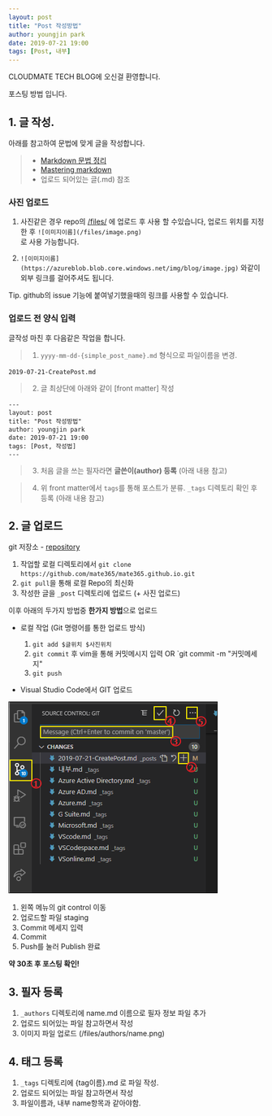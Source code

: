 ```yaml
---
layout: post
title: "Post 작성방법"
author: youngjin park
date: 2019-07-21 19:00
tags: [Post, 내부]
---
```


CLOUDMATE TECH BLOG에 오신걸 환영합니다.

포스팅 방법 입니다.

## 1. 글 작성.

아래를 참고하여 문법에 맞게 글을 작성합니다.
> - [Markdown 문법 정리](https://post.naver.com/viewer/postView.nhn?volumeNo=24627214&memberNo=42458017)
> - [Mastering markdown](https://guides.github.com/features/mastering-markdown/)
> - 업로드 되어있는 글(.md) 참조

### 사진 업로드
1. 사진같은 경우 repo의 [/files/](https://github.com/mate365/mate365.github.io/tree/master/files) 에 업로드 후 사용 할 수있습니다, 업로드 위치를 지정한 후
 `![이미지이름](/files/image.png)`  
 로 사용 가능합니다.
     
2. `![이미지이름](https://azureblob.blob.core.windows.net/img/blog/image.jpg)` 와같이 외부 링크를 걸어주셔도 됩니다.

Tip. github의 issue 기능에 붙여넣기했을때의 링크를 사용할 수 있습니다.

### 업로드 전 양식 입력
 글작성 마친 후 다음같은 작업을 합니다.
> 1. `yyyy-mm-dd-{simple_post_name}.md` 형식으로 파일이름을 변경.  

`2019-07-21-CreatePost.md`

> 2. 글 최상단에 아래와 같이 [front matter] 작성
```
---
layout: post
title: "Post 작성방법"
author: youngjin park
date: 2019-07-21 19:00
tags: [Post, 작성법]
---
```
> 3. 처음 글을 쓰는 필자라면 **글쓴이(author) 등록** (아래 내용 참고)

> 4. 위 front matter에서 `tags`를 통해 포스트가 분류. `_tags` 디렉토리 확인 후 등록 (아래 내용 참고)


## 2. 글 업로드
git 저장소 - [repository](https://github.com/mate365/mate365.github.io)
  1. 작업할 로컬 디렉토리에서 `git clone https://github.com/mate365/mate365.github.io.git`
  2. `git pull`을 통해 로컬 Repo의 최신화
  3.  작성한 글을 `_post` 디렉토리에 업로드 (+ 사진 업로드)

이후 아래의 두가지 방법중 **한가지 방법**으로 업로드
- 로컬 작업 (Git 명령어를 통한 업로드 방식)
  1. `git add $글위치 $사진위치`
  2. `git commit` 후 vim을 통해 커밋메시지 입력 OR `git commit -m "커밋메세지"
  3. `git push`

- Visual Studio Code에서 GIT 업로드

![VScode에서업로드방법](/files/blog/postvscode.png)
  1. 왼쪽 메뉴의 git control 이동
  2. 업로드할 파일 staging
  3. Commit 메세지 입력
  4. Commit
  5. Push를 눌러 Publish 완료

**약 30초 후 포스팅 확인!**


## 3. 필자 등록
1. `_authors` 디렉토리에 name.md 이름으로 필자 정보 파일 추가
2. 업로드 되어있는 파일 참고하면서 작성
3. 이미지 파일 업로드 (/files/authors/name.png)

## 4. 태그 등록
1. `_tags` 디렉토리에 {tag이름}.md 로 파일 작성.
2. 업로드 되어있는 파일 참고하면서 작성
3. 파일이름과, 내부 name항목과 같아야함.




